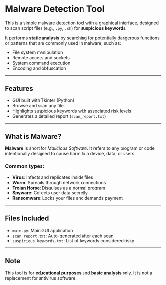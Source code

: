 # Malware Detection Tool

This is a simple malware detection tool with a graphical interface, designed to scan script files (e.g., `.py`, `.sh`) for **suspicious keywords**.

It performs **static analysis** by searching for potentially dangerous functions or patterns that are commonly used in malware, such as:

- File system manipulation
- Remote access and sockets
- System command execution
- Encoding and obfuscation

---

## Features

- GUI built with Tkinter (Python)
- Browse and scan any file
- Highlights suspicious keywords with associated risk levels
- Generates a detailed report (`scan_report.txt`)

---

## What is Malware?

**Malware** is short for *Malicious Software*. It refers to any program or code intentionally designed to cause harm to a device, data, or users.

### Common types:
- **Virus**: Infects and replicates inside files
- **Worm**: Spreads through network connections
- **Trojan Horse**: Disguises as a normal program
- **Spyware**: Collects user data secretly
- **Ransomware**: Locks your files and demands payment

---

## Files Included

- `main.py`: Main GUI application
- `scan_report.txt`: Auto-generated after each scan
- `suspicious_keywords.txt`: List of keywords considered risky

---

## Note

This tool is for **educational purposes** and **basic analysis** only. It is not a replacement for antivirus software.
